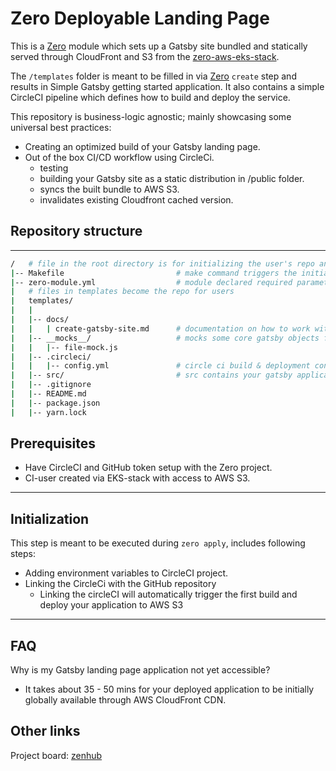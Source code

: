 # Zero Deployable Landing Page

This is a [Zero] module which sets up a
Gatsby site bundled and statically served through CloudFront and S3 from the [zero-aws-eks-stack][zero-infra].

The `/templates` folder is meant to be filled in via [Zero][zero] `create` step and results in Simple Gatsby getting started application. It also contains a simple CircleCI pipeline which defines how to build and deploy the service.

This repository is business-logic agnostic; mainly showcasing some universal best practices:

- Creating an optimized build of your Gatsby landing page.
- Out of the box CI/CD workflow using CircleCi.
  - testing
  - building your Gatsby site as a static distribution in /public folder.
  - syncs the built bundle to AWS S3.
  - invalidates existing Cloudfront cached version.

## Repository structure

___

```sh
/   # file in the root directory is for initializing the user's repo and declaring metadata
|-- Makefile                         # make command triggers the initialization of repository
|-- zero-module.yml                  # module declared required parameters
|   # files in templates become the repo for users
|   templates/
|   |
|   |-- docs/
|   |   | create-gatsby-site.md      # documentation on how to work with your gatsby application and external developer resources.
|   |-- __mocks__/                   # mocks some core gatsby objects for easier testing
|   |   |-- file-mock.js
|   |-- .circleci/
|   |   |-- config.yml               # circle ci build & deployment configuration
|   |-- src/                         # src contains your gatsby application code
|   |-- .gitignore
|   |-- README.md
|   |-- package.json
|   |-- yarn.lock

```

## Prerequisites

- Have CircleCI and GitHub token setup with the Zero project.
- CI-user created via EKS-stack with access to AWS S3.

___

## Initialization

This step is meant to be executed during `zero apply`, includes following steps:

- Adding environment variables to CircleCI project.
- Linking the CircleCi with the GitHub repository
  - Linking the circleCI will automatically trigger the first build and deploy your application to AWS S3

___

## FAQ

Why is my Gatsby landing page application not yet accessible?

- It takes about 35 - 50 mins for your deployed application to be initially globally available through AWS CloudFront CDN.

## Other links

Project board: [zenhub][zenhub-board]

<!-- Links -->
[zero]: https://github.com/commitdev/zero
[zero-infra]: https://github.com/commitdev/zero-aws-eks-stack
[zero-deployable-backend]: https://github.com/commitdev/zero-deployable-backend

[zenhub-board]: https://app.zenhub.com/workspaces/commit-zero-5da8decc7046a60001c6db44/board?filterLogic=any&repos=203630543,247773730,257676371,258369081
